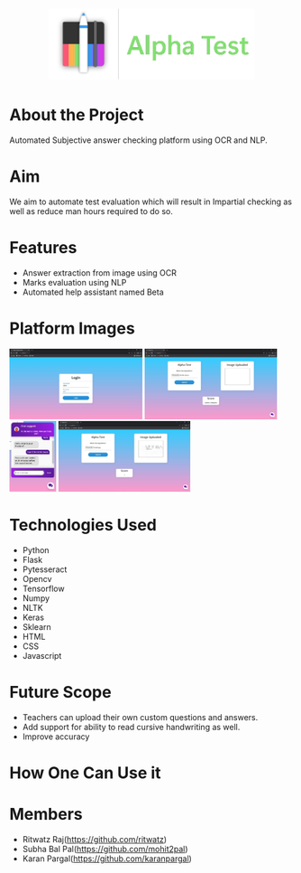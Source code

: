 <div align="center">
    <h1 align='center'>
        <img src="/static/images/Penbook-1.png" height="125" />
        </h2>
</div>

# About the Project

Automated Subjective answer checking platform using OCR and NLP.

# Aim

We aim to automate test evaluation which will result in Impartial checking 
as well as reduce man hours required to do so.

# Features
+ Answer extraction from image using OCR
+ Marks evaluation using NLP
+ Automated help assistant named Beta

# Platform Images
<img src="/static/images/Login_Page.jpeg" height="125" />
<img src="/static/images/Test_page.jpeg" height="125" />
<img src="/static/images/Chatbot.jpeg" height="125" />
<img src="/static/images/Score.jpeg" height="125" />

# Technologies Used
+ Python
+ Flask
+ Pytesseract
+ Opencv
+ Tensorflow
+ Numpy
+ NLTK
+ Keras
+ Sklearn
+ HTML
+ CSS
+ Javascript

# Future Scope
+ Teachers can upload their own custom questions and answers.
+ Add support for ability to read cursive handwriting as well.
+ Improve accuracy
# How One Can Use it

# Members
+ Ritwatz Raj(https://github.com/ritwatz)
+ Subha Bal Pal(https://github.com/mohit2pal)
+ Karan Pargal(https://github.com/karanpargal)
